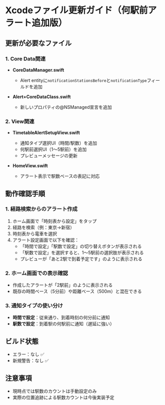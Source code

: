 # Xcodeファイル更新ガイド（何駅前アラート追加版）

## 更新が必要なファイル

### 1. Core Data関連
- **CoreDataManager.swift**
  - Alert entityに`notificationStationsBefore`と`notificationType`フィールドを追加
  
- **Alert+CoreDataClass.swift**
  - 新しいプロパティの@NSManaged宣言を追加

### 2. View関連
- **TimetableAlertSetupView.swift**
  - 通知タイプ選択UI（時間/駅数）を追加
  - 何駅前選択UI（1〜5駅前）を追加
  - プレビューメッセージの更新
  
- **HomeView.swift**
  - アラート表示で駅数ベースの表記に対応

## 動作確認手順

### 1. 経路検索からのアラート作成
1. ホーム画面で「時刻表から設定」をタップ
2. 経路を検索（例：東京→新宿）
3. 時刻表から電車を選択
4. アラート設定画面で以下を確認：
   - 「時間で設定」「駅数で設定」の切り替えボタンが表示される
   - 「駅数で設定」を選択すると、1〜5駅前の選択肢が表示される
   - プレビューが「あと2駅で到着予定です」のように表示される

### 2. ホーム画面での表示確認
- 作成したアラートが「2駅前」のように表示される
- 既存の時間ベース（5分前）や距離ベース（500m）と混在できる

### 3. 通知タイプの使い分け
- **時間で設定**：従来通り、到着時刻の何分前に通知
- **駅数で設定**：到着駅の何駅前に通知（遅延に強い）

## ビルド状態
- エラー：なし ✅
- 新規警告：なし ✅

## 注意事項
- 現時点では駅数のカウントは手動設定のみ
- 実際の位置追跡による駅数カウントは今後実装予定
